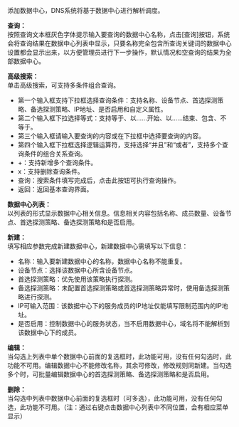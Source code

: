 添加数据中心，DNS系统将基于数据中心进行解析调度。

**查询：**  
按照查询文本框灰色字体提示输入要查询的数据中心名称，点击[查询]按钮，系统会将查询结果在数据中心列表中显示，只要名称完全包含所查询关键词的数据中心设置都会显示出来，以方便管理员进行下一步操作，默认情况和空查询的结果为全部数据中心。

**高级搜索：**  
单击高级搜索，可支持多条件组合查询。
- 第一个输入框支持下拉框选择查询条件：支持名称、设备节点、首选探测策略、备选探测策略、IP地址、是否启用和自定义属性。  
- 第二个输入框下拉选择等式：支持等于、以......开始、以......结束、包含、不等于。  
- 第三个输入框请输入要查询的内容或在下拉框中选择要查询的内容。  
- 第四个输入框下拉框选择逻辑运算符，支持选择“并且”和“或者”，支持多个查询条件的组合关系查询。  
- +：支持新增多个查询条件。  
- x：支持删除查询条件。  
- 查询：搜索条件填写完成后，点击此按钮可执行查询操作。  
- 返回：返回基本查询界面。

**数据中心列表：**  
以列表的形式显示数据中心相关信息。信息相关内容包括名称、成员数量、设备节点、首选探测策略、备选探测策略和是否启用。

**新建：**  
填写相应参数完成新建数据中心，新建数据中心需填写以下信息：  
- 名称：输入要新建数据中心的名称，数据中心名称不能重复。  
- 设备节点：选择该数据中心所含设备节点。  
- 首选探测策略：优先使用该策略执行探测。  
- 备选探测策略：未配置首选探测策略或首选探测策略异常时，使用备选探测策略进行探测。  
- IP可输入范围：该数据中心下的服务成员的IP地址仅能填写限制范围内的IP地址。  
- 是否启用：控制数据中心的服务状态，当不启用数据中心，域名将不能解析到该数据中心下的成员。

**编辑：**  
当勾选上列表中单个数据中心前面的复选框时，此功能可用，没有任何勾选时，此功能不可用。编辑数据中心不能修改名称，其余可修改，修改规则同新建。当勾选多个时，可批量编辑数据中心的首选探测策略、备选探测策略和是否启用。

**删除：**  
当勾选中列表中数据中心前面的复选框时（可多选），此功能可用，没有任何勾选，此功能不可用。（注：通过右键点击数据中心列表中不同位置，会有相应菜单显示）
